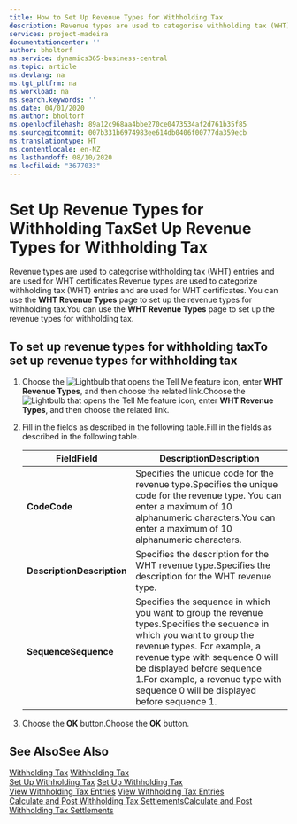 ```yaml
---
title: How to Set Up Revenue Types for Withholding Tax
description: Revenue types are used to categorise withholding tax (WHT) entries and are used for WHT certificates.
services: project-madeira
documentationcenter: ''
author: bholtorf
ms.service: dynamics365-business-central
ms.topic: article
ms.devlang: na
ms.tgt_pltfrm: na
ms.workload: na
ms.search.keywords: ''
ms.date: 04/01/2020
ms.author: bholtorf
ms.openlocfilehash: 89a12c968aa4bbe270ce0473534af2d761b35f85
ms.sourcegitcommit: 007b331b6974983ee614db0406f00777da359ecb
ms.translationtype: HT
ms.contentlocale: en-NZ
ms.lasthandoff: 08/10/2020
ms.locfileid: "3677033"
---
```

# <a name="set-up-revenue-types-for-withholding-tax"></a><span data-ttu-id="7ccf0-103">Set Up Revenue Types for Withholding Tax</span><span class="sxs-lookup"><span data-stu-id="7ccf0-103">Set Up Revenue Types for Withholding Tax</span></span>
<span data-ttu-id="7ccf0-104">Revenue types are used to categorise withholding tax (WHT) entries and are used for WHT certificates.</span><span class="sxs-lookup"><span data-stu-id="7ccf0-104">Revenue types are used to categorize withholding tax (WHT) entries and are used for WHT certificates.</span></span> <span data-ttu-id="7ccf0-105">You can use the **WHT Revenue Types** page to set up the revenue types for withholding tax.</span><span class="sxs-lookup"><span data-stu-id="7ccf0-105">You can use the **WHT Revenue Types** page to set up the revenue types for withholding tax.</span></span>  

## <a name="to-set-up-revenue-types-for-withholding-tax"></a><span data-ttu-id="7ccf0-106">To set up revenue types for withholding tax</span><span class="sxs-lookup"><span data-stu-id="7ccf0-106">To set up revenue types for withholding tax</span></span>  
1. <span data-ttu-id="7ccf0-107">Choose the ![Lightbulb that opens the Tell Me feature](../../media/ui-search/search_small.png "Tell me what you want to do") icon, enter **WHT Revenue Types**, and then choose the related link.</span><span class="sxs-lookup"><span data-stu-id="7ccf0-107">Choose the ![Lightbulb that opens the Tell Me feature](../../media/ui-search/search_small.png "Tell me what you want to do") icon, enter **WHT Revenue Types**, and then choose the related link.</span></span>  
2. <span data-ttu-id="7ccf0-108">Fill in the fields as described in the following table.</span><span class="sxs-lookup"><span data-stu-id="7ccf0-108">Fill in the fields as described in the following table.</span></span>  

    |<span data-ttu-id="7ccf0-109">Field</span><span class="sxs-lookup"><span data-stu-id="7ccf0-109">Field</span></span>|<span data-ttu-id="7ccf0-110">Description</span><span class="sxs-lookup"><span data-stu-id="7ccf0-110">Description</span></span>|  
    |---------------------------------|---------------------------------------|  
    |<span data-ttu-id="7ccf0-111">**Code**</span><span class="sxs-lookup"><span data-stu-id="7ccf0-111">**Code**</span></span>|<span data-ttu-id="7ccf0-112">Specifies the unique code for the revenue type.</span><span class="sxs-lookup"><span data-stu-id="7ccf0-112">Specifies the unique code for the revenue type.</span></span> <span data-ttu-id="7ccf0-113">You can enter a maximum of 10 alphanumeric characters.</span><span class="sxs-lookup"><span data-stu-id="7ccf0-113">You can enter a maximum of 10 alphanumeric characters.</span></span>|  
    |<span data-ttu-id="7ccf0-114">**Description**</span><span class="sxs-lookup"><span data-stu-id="7ccf0-114">**Description**</span></span>|<span data-ttu-id="7ccf0-115">Specifies the description for the WHT revenue type.</span><span class="sxs-lookup"><span data-stu-id="7ccf0-115">Specifies the description for the WHT revenue type.</span></span>|  
    |<span data-ttu-id="7ccf0-116">**Sequence**</span><span class="sxs-lookup"><span data-stu-id="7ccf0-116">**Sequence**</span></span>|<span data-ttu-id="7ccf0-117">Specifies the sequence in which you want to group the revenue types.</span><span class="sxs-lookup"><span data-stu-id="7ccf0-117">Specifies the sequence in which you want to group the revenue types.</span></span> <span data-ttu-id="7ccf0-118">For example, a revenue type with sequence 0 will be displayed before sequence 1.</span><span class="sxs-lookup"><span data-stu-id="7ccf0-118">For example, a revenue type with sequence 0 will be displayed before sequence 1.</span></span>|  

3. <span data-ttu-id="7ccf0-119">Choose the **OK** button.</span><span class="sxs-lookup"><span data-stu-id="7ccf0-119">Choose the **OK** button.</span></span>  

## <a name="see-also"></a><span data-ttu-id="7ccf0-120">See Also</span><span class="sxs-lookup"><span data-stu-id="7ccf0-120">See Also</span></span>  
<span data-ttu-id="7ccf0-121">[Withholding Tax](withholding-tax.md) </span><span class="sxs-lookup"><span data-stu-id="7ccf0-121">[Withholding Tax](withholding-tax.md) </span></span>  
<span data-ttu-id="7ccf0-122">[Set Up Withholding Tax](how-to-set-up-withholding-tax.md) </span><span class="sxs-lookup"><span data-stu-id="7ccf0-122">[Set Up Withholding Tax](how-to-set-up-withholding-tax.md) </span></span>  
<span data-ttu-id="7ccf0-123">[View Withholding Tax Entries](how-to-view-withholding-tax-entries.md) </span><span class="sxs-lookup"><span data-stu-id="7ccf0-123">[View Withholding Tax Entries](how-to-view-withholding-tax-entries.md) </span></span>  
[<span data-ttu-id="7ccf0-124">Calculate and Post Withholding Tax Settlements</span><span class="sxs-lookup"><span data-stu-id="7ccf0-124">Calculate and Post Withholding Tax Settlements</span></span>](how-to-calculate-and-post-withholding-tax-settlements.md)
